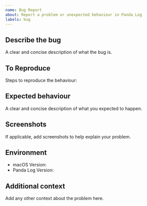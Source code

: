 ```yaml
---
name: Bug Report
about: Report a problem or unexpected behaviour in Panda Log
labels: bug
---
```


## Describe the bug
A clear and concise description of what the bug is.

## To Reproduce
Steps to reproduce the behaviour:

## Expected behaviour
A clear and concise description of what you expected to happen.

## Screenshots
If applicable, add screenshots to help explain your problem.

## Environment
- macOS Version:
- Panda Log Version:

## Additional context
Add any other context about the problem here.
